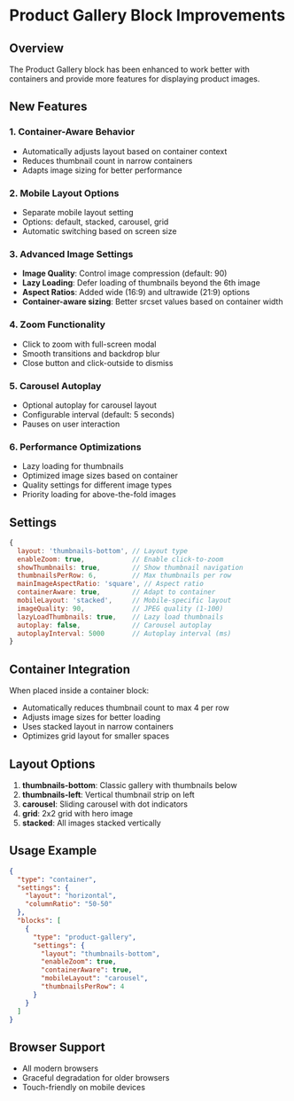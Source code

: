 # Product Gallery Block Improvements

## Overview
The Product Gallery block has been enhanced to work better with containers and provide more features for displaying product images.

## New Features

### 1. Container-Aware Behavior
- Automatically adjusts layout based on container context
- Reduces thumbnail count in narrow containers
- Adapts image sizing for better performance

### 2. Mobile Layout Options
- Separate mobile layout setting
- Options: default, stacked, carousel, grid
- Automatic switching based on screen size

### 3. Advanced Image Settings
- **Image Quality**: Control image compression (default: 90)
- **Lazy Loading**: Defer loading of thumbnails beyond the 6th image
- **Aspect Ratios**: Added wide (16:9) and ultrawide (21:9) options
- **Container-aware sizing**: Better srcset values based on container width

### 4. Zoom Functionality
- Click to zoom with full-screen modal
- Smooth transitions and backdrop blur
- Close button and click-outside to dismiss

### 5. Carousel Autoplay
- Optional autoplay for carousel layout
- Configurable interval (default: 5 seconds)
- Pauses on user interaction

### 6. Performance Optimizations
- Lazy loading for thumbnails
- Optimized image sizes based on container
- Quality settings for different image types
- Priority loading for above-the-fold images

## Settings

```javascript
{
  layout: 'thumbnails-bottom', // Layout type
  enableZoom: true,            // Enable click-to-zoom
  showThumbnails: true,        // Show thumbnail navigation
  thumbnailsPerRow: 6,         // Max thumbnails per row
  mainImageAspectRatio: 'square', // Aspect ratio
  containerAware: true,        // Adapt to container
  mobileLayout: 'stacked',     // Mobile-specific layout
  imageQuality: 90,            // JPEG quality (1-100)
  lazyLoadThumbnails: true,    // Lazy load thumbnails
  autoplay: false,             // Carousel autoplay
  autoplayInterval: 5000       // Autoplay interval (ms)
}
```

## Container Integration

When placed inside a container block:
- Automatically reduces thumbnail count to max 4 per row
- Adjusts image sizes for better loading
- Uses stacked layout in narrow containers
- Optimizes grid layout for smaller spaces

## Layout Options

1. **thumbnails-bottom**: Classic gallery with thumbnails below
2. **thumbnails-left**: Vertical thumbnail strip on left
3. **carousel**: Sliding carousel with dot indicators
4. **grid**: 2x2 grid with hero image
5. **stacked**: All images stacked vertically

## Usage Example

```json
{
  "type": "container",
  "settings": {
    "layout": "horizontal",
    "columnRatio": "50-50"
  },
  "blocks": [
    {
      "type": "product-gallery",
      "settings": {
        "layout": "thumbnails-bottom",
        "enableZoom": true,
        "containerAware": true,
        "mobileLayout": "carousel",
        "thumbnailsPerRow": 4
      }
    }
  ]
}
```

## Browser Support
- All modern browsers
- Graceful degradation for older browsers
- Touch-friendly on mobile devices